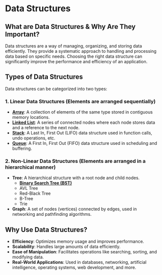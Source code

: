 # Data Structures

## What are Data Structures & Why Are They Important?
Data structures are a way of managing, organizing, and storing data efficiently. They provide a systematic approach to handling and processing data based on specific needs. Choosing the right data structure can significantly improve the performance and efficiency of an application.

## Types of Data Structures
Data structures can be categorized into two types:

### 1. Linear Data Structures (Elements are arranged sequentially)
- **[Array](linear-data-structures/array/README.md)**: A collection of elements of the same type stored in contiguous memory locations.
- **[Linked List](linear-data-structures/linked-list/README.md)**: A series of connected nodes where each node stores data and a reference to the next node.
- **[Stack](linear-data-structures/stack/README.md)**: A Last In, First Out (LIFO) data structure used in function calls, undo operations, etc.
- **[Queue](linear-data-structures/queue/README.md)**: A First In, First Out (FIFO) data structure used in scheduling and buffering.

### 2. Non-Linear Data Structures (Elements are arranged in a hierarchical manner)
- **Tree**: A hierarchical structure with a root node and child nodes.
  - **[Binary Search Tree (BST)](non-linear-data-structure/bst/README.md)** 
  - AVL Tree
  - Red-Black Tree
  - B-Tree
  - Trie
- **Graph**: A set of nodes (vertices) connected by edges, used in networking and pathfinding algorithms.

## Why Use Data Structures?
- **Efficiency**: Optimizes memory usage and improves performance.
- **Scalability**: Handles large amounts of data efficiently.
- **Ease of Manipulation**: Facilitates operations like searching, sorting, and modifying data.
- **Real-World Applications**: Used in databases, networking, artificial intelligence, operating systems, web development, and more.
